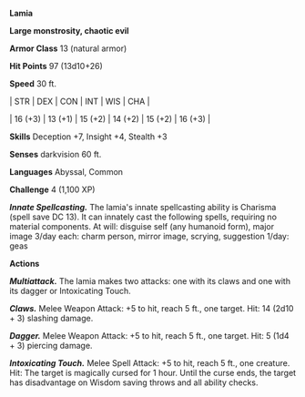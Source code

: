 **Lamia**

**Large monstrosity, chaotic evil**

**Armor Class** 13 (natural armor)

**Hit Points** 97 (13d10+26)

**Speed** 30 ft.

|   STR   |   DEX   |   CON   |   INT   |   WIS   |   CHA   |
  
| 16 (+3) | 13 (+1) | 15 (+2) | 14 (+2) | 15 (+2) | 16 (+3) |

**Skills** Deception +7, Insight +4, Stealth +3

**Senses** darkvision 60 ft.

**Languages** Abyssal, Common

**Challenge** 4 (1,100 XP)

***Innate Spellcasting.*** The lamia's innate spellcasting ability is Charisma (spell save DC 13). It can innately cast the following spells, requiring no material components. At will: disguise self (any humanoid form), major image 3/day each: charm person, mirror image, scrying, suggestion 1/day: geas

**Actions**

***Multiattack.*** The lamia makes two attacks: one with its claws and one with its dagger or Intoxicating Touch.

***Claws.*** Melee Weapon Attack: +5 to hit, reach 5 ft., one target. Hit: 14 (2d10 + 3) slashing damage.

***Dagger.*** Melee Weapon Attack: +5 to hit, reach 5 ft., one target. Hit: 5 (1d4 + 3) piercing damage.

***Intoxicating Touch.*** Melee Spell Attack: +5 to hit, reach 5 ft., one creature. Hit: The target is magically cursed for 1 hour. Until the curse ends, the target has disadvantage on Wisdom saving throws and all ability checks.

